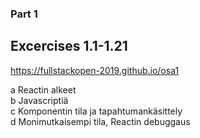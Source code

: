 ### Part 1

## Excercises 1.1-1.21  
https://fullstackopen-2019.github.io/osa1
     
a Reactin alkeet     
b Javascriptiä     
c Komponentin tila ja tapahtumankäsittely     
d Monimutkaisempi tila, Reactin debuggaus     